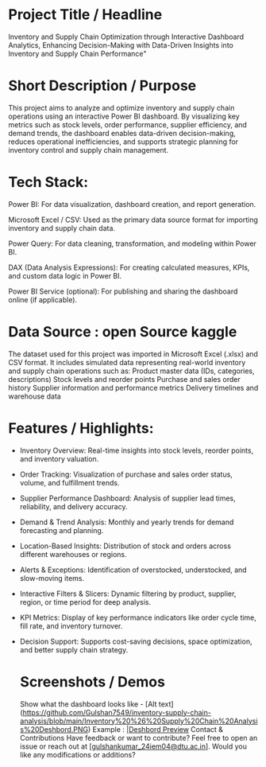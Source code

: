  # Project Title / Headline
Inventory and Supply Chain Optimization through Interactive Dashboard Analytics,
Enhancing Decision-Making with Data-Driven Insights into Inventory and Supply Chain Performance"

# Short Description / Purpose
This project aims to analyze and optimize inventory and supply chain operations using an interactive Power BI dashboard. By visualizing key metrics such as stock levels, order performance, supplier efficiency, and demand trends, the dashboard enables data-driven decision-making, reduces operational inefficiencies, and supports strategic planning for inventory control and supply chain management.

# Tech Stack:
Power BI: For data visualization, dashboard creation, and report generation.

Microsoft Excel / CSV: Used as the primary data source format for importing inventory and supply chain data.

Power Query: For data cleaning, transformation, and modeling within Power BI.

DAX (Data Analysis Expressions): For creating calculated measures, KPIs, and custom data logic in Power BI.

Power BI Service (optional): For publishing and sharing the dashboard online (if applicable).

# Data Source : open Source kaggle 
The dataset used for this project was imported in Microsoft Excel (.xlsx) and CSV format. It includes simulated data representing real-world inventory and supply chain operations such as:
Product master data (IDs, categories, descriptions)
Stock levels and reorder points
Purchase and sales order history
Supplier information and performance metrics
Delivery timelines and warehouse data

# Features / Highlights:
- Inventory Overview: Real-time insights into stock levels, reorder points, and inventory valuation.

- Order Tracking: Visualization of purchase and sales order status, volume, and fulfillment trends.

- Supplier Performance Dashboard: Analysis of supplier lead times, reliability, and delivery accuracy.

- Demand & Trend Analysis: Monthly and yearly trends for demand forecasting and planning.

- Location-Based Insights: Distribution of stock and orders across different warehouses or regions.

- Alerts & Exceptions: Identification of overstocked, understocked, and slow-moving items.

- Interactive Filters & Slicers: Dynamic filtering by product, supplier, region, or time period for deep analysis.

- KPI Metrics: Display of key performance indicators like order cycle time, fill rate, and inventory turnover.

- Decision Support: Supports cost-saving decisions, space optimization, and better supply chain strategy.

  # Screenshots / Demos
  Show what the dashboard looks like - [Alt text] (https://github.com/Gulshan7549/inventory-supply-chain-analysis/blob/main/Inventory%20%26%20Supply%20Chain%20Analysis%20Deshbord.PNG)
Example : |[Deshbord Preview](https://github.com/Gulshan7549/inventory-supply-chain-analysis/blob/main/Inventory%20%26%20Supply%20Chain%20Analysis%20Deshbord.PNG)
Contact & Contributions Have feedback or want to contribute? Feel free to open an issue or reach out at [gulshankumar_24iem04@dtu.ac.in].
Would you like any modifications or additions?
